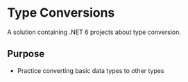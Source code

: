 # Type Conversions
A solution containing .NET 6 projects about type conversion.

## Purpose
- Practice converting basic data types to other types